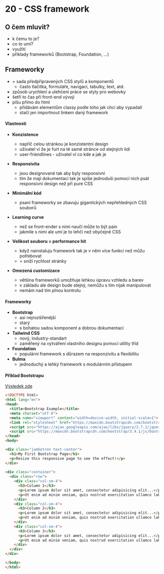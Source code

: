 # 20 - CSS framework
## O čem mluvit?
- k čemu to je?
- co to umí?
- využití
- příklady frameworků (Bootstrap, Foundation, ...)

## Frameworky
- = sada předpřipravených CSS stylů a komponentů
	- často tlačítka, formuláře, navigaci, tabulky, text, atd.
- způsob urychlení a ulehčení práce se styly pro webovky
- šetří to čas při front-end vývoji
- píšu přímo do html
	- přidávám elementům classy podle toho jak chci aby vypadali
	- stačí jen importnout linkem daný framework

#### Vlastnosti
- **Konzistence**
	- napříč celou stránkou je konzistentní design
	- uživatel ví že je furt na té samé stránce od stejných lidí
	- user-friendlines - uživatel ví co kde a jak je

- **Responsivita**
	- jsou designované tak aby byly responsivní
	- tím že mají dokumentaci tak je spíše jednoduší pomocí nich psát responsivní design než při pure CSS

- **Minimální kód**
	- psaní frameworky se zbavuju gigantických nepřehledných CSS souborů

- **Learning curve**
	- než se front-ender s nimi naučí může to být pain
	- jakmile s nimi ale umí je to lehčí než obyčejné CSS

- **Velikost souboru = performance hit**
	- když nainstaluju framework tak je v něm více funkcí než můžu potřebovat
	- = sníží rychlost stránky

- **Omezená customizace**
	- většina frameworků umožňuje lehkou úpravu vzhledu a barev 
	- v základu ale design bude stejný, nemůžu s tím nijak manipulovat
	- nemám nad tím plnou kontrolu


#### Frameworky
- **Bootstrap** 
	- asi nejrozšířenější
   	- starý
	- s bohatou sadou komponent a dobrou dokumentací
- **Tailwind CSS** 
	- nový, industry-standart
	- zaměřený na vytváření vlastního designu pomocí utility tříd
- **Foundation** 
	- populární framework s důrazem na responzivitu a flexibilitu
- **Bulma** 
	- jednoduchý a lehký framework s modulárním přístupem

#### Příklad Bootstrapu
[Výsledek zde](https://www.w3schools.com/bootstrap/tryit.asp?filename=trybs_default&stacked=h)
```html
<!DOCTYPE html>
<html lang="en">
<head>
  <title>Bootstrap Example</title>
  <meta charset="utf-8">
  <meta name="viewport" content="width=device-width, initial-scale=1">
  <link rel="stylesheet" href="https://maxcdn.bootstrapcdn.com/bootstrap/3.4.1/css/bootstrap.min.css">
  <script src="https://ajax.googleapis.com/ajax/libs/jquery/3.7.1/jquery.min.js"></script>
  <script src="https://maxcdn.bootstrapcdn.com/bootstrap/3.4.1/js/bootstrap.min.js"></script>
</head>
<body>

<div class="jumbotron text-center">
  <h1>My First Bootstrap Page</h1>
  <p>Resize this responsive page to see the effect!</p> 
</div>
  
<div class="container">
  <div class="row">
    <div class="col-sm-4">
      <h3>Column 1</h3>
      <p>Lorem ipsum dolor sit amet, consectetur adipisicing elit...</p>
      <p>Ut enim ad minim veniam, quis nostrud exercitation ullamco laboris...</p>
    </div>
    <div class="col-sm-4">
      <h3>Column 2</h3>
      <p>Lorem ipsum dolor sit amet, consectetur adipisicing elit...</p>
      <p>Ut enim ad minim veniam, quis nostrud exercitation ullamco laboris...</p>
    </div>
    <div class="col-sm-4">
      <h3>Column 3</h3>        
      <p>Lorem ipsum dolor sit amet, consectetur adipisicing elit...</p>
      <p>Ut enim ad minim veniam, quis nostrud exercitation ullamco laboris...</p>
    </div>
  </div>
</div>

</body>
</html>
```
